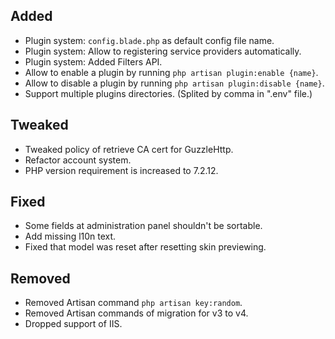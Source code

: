## Added

- Plugin system: `config.blade.php` as default config file name.
- Plugin system: Allow to registering service providers automatically.
- Plugin system: Added Filters API.
- Allow to enable a plugin by running `php artisan plugin:enable {name}`.
- Allow to disable a plugin by running `php artisan plugin:disable {name}`.
- Support multiple plugins directories. (Splited by comma in ".env" file.)

## Tweaked

- Tweaked policy of retrieve CA cert for GuzzleHttp.
- Refactor account system.
- PHP version requirement is increased to 7.2.12.

## Fixed

- Some fields at administration panel shouldn't be sortable.
- Add missing l10n text.
- Fixed that model was reset after resetting skin previewing.

## Removed

- Removed Artisan command `php artisan key:random`.
- Removed Artisan commands of migration for v3 to v4.
- Dropped support of IIS.
